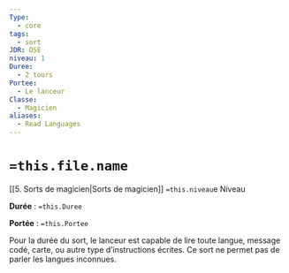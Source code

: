 ```yaml
---
Type:
  - core
tags:
  - sort
JDR: OSE
niveau: 1
Duree:
  - 2 tours
Portee:
  - Le lanceur
Classe:
  - Magicien
aliases:
  - Read Languages
---
```

# `=this.file.name`  

[[5. Sorts de magicien|Sorts de magicien]] `=this.niveau`e Niveau

**Durée** : `=this.Duree`

**Portée** : `=this.Portee`

Pour la durée du sort, le lanceur est capable de lire toute langue, message codé, carte, ou autre type d’instructions écrites. Ce sort ne permet pas de parler les langues inconnues.
